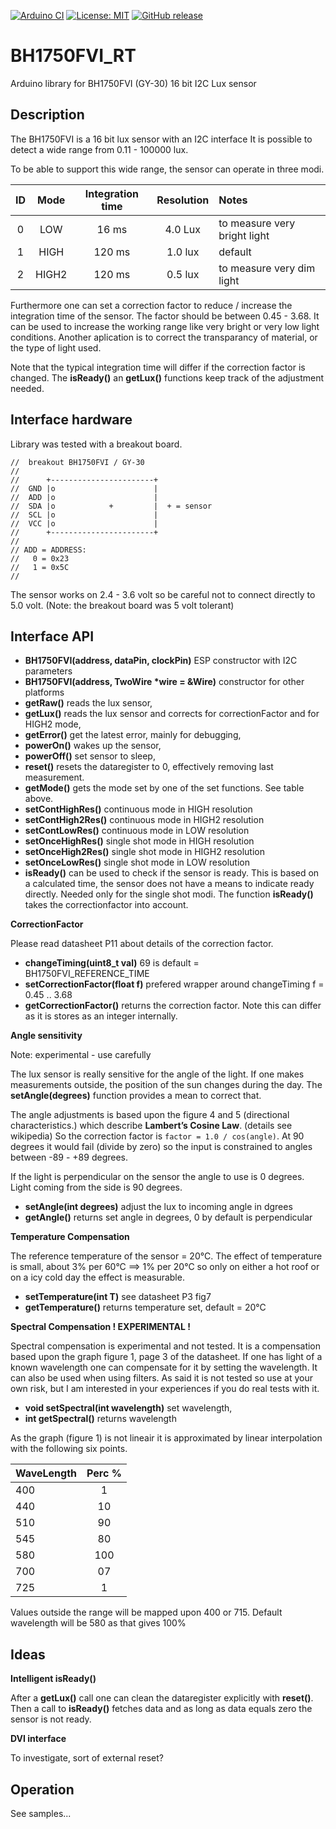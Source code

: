 
[![Arduino CI](https://github.com/RobTillaart/BH1750FVI_RT/workflows/Arduino%20CI/badge.svg)](https://github.com/marketplace/actions/arduino_ci)
[![License: MIT](https://img.shields.io/badge/license-MIT-green.svg)](https://github.com/RobTillaart/BH1750FVI_RT/blob/master/LICENSE)
[![GitHub release](https://img.shields.io/github/release/RobTillaart/BH1750FVI_RT.svg?maxAge=3600)](https://github.com/RobTillaart/BH1750FVI_RT/releases)

# BH1750FVI_RT

Arduino library for BH1750FVI (GY-30) 16 bit I2C Lux sensor

## Description

The BH1750FVI is a 16 bit lux sensor with an I2C interface
It is possible to detect a wide range from 0.11 - 100000 lux.

To be able to support this wide range, the sensor can operate in three modi.

| ID | Mode | Integration time | Resolution | Notes |
|:----:|:----:|:----:|:----:|:----|
| 0 | LOW | 16 ms | 4.0 Lux | to measure very bright light |
| 1 | HIGH | 120 ms | 1.0 lux | default |
| 2 | HIGH2 | 120 ms | 0.5 lux | to measure very dim light |

Furthermore one can set a correction factor to reduce / increase the
integration time of the sensor.
The factor should be between 0.45 - 3.68.
It can be used to increase the working range like very bright or very low light conditions.
Another aplication is to correct the transparancy of material, or the type of light used.

Note that the typical integration time will differ if the correction factor is changed.
The **isReady()** an **getLux()** functions keep track of the adjustment needed.

## Interface hardware

Library was tested with a breakout board.

```
//  breakout BH1750FVI / GY-30
//
//      +-----------------------+
//  GND |o                      |
//  ADD |o                      |
//  SDA |o            +         |  + = sensor
//  SCL |o                      |
//  VCC |o                      |
//      +-----------------------+
//
// ADD = ADDRESS:
//   0 = 0x23
//   1 = 0x5C
//
```
The sensor works on 2.4 - 3.6 volt so be careful not to connect directly to 5.0 volt.
(Note: the breakout board was 5 volt tolerant)

## Interface API

- **BH1750FVI(address, dataPin, clockPin)**  ESP constructor with I2C parameters
- **BH1750FVI(address, TwoWire \*wire = &Wire)** constructor for other platforms
- **getRaw()** reads the lux sensor,
- **getLux()** reads the lux sensor and corrects for correctionFactor and for HIGH2 mode,
- **getError()** get the latest error, mainly for debugging,
- **powerOn()** wakes up the sensor,
- **powerOff()** set sensor to sleep,
- **reset()** resets the dataregister to 0, effectively removing last measurement.
- **getMode()** gets the mode set by one of the set functions. See table above.
- **setContHighRes()** continuous mode in HIGH resolution
- **setContHigh2Res()** continuous mode in HIGH2 resolution
- **setContLowRes()** continuous mode in LOW resolution
- **setOnceHighRes()** single shot mode in HIGH resolution
- **setOnceHigh2Res()** single shot mode in HIGH2 resolution
- **setOnceLowRes()** single shot mode in LOW resolution
- **isReady()** can be used to check if the sensor is ready.
This is based on a calculated time, the sensor does not have a means to indicate ready directly.
Needed only for the single shot modi.
The function **isReady()** takes the correctionfactor into account.

**CorrectionFactor**

Please read datasheet P11 about details of the correction factor.
- **changeTiming(uint8_t val)** 69 is default = BH1750FVI_REFERENCE_TIME
- **setCorrectionFactor(float f)** prefered wrapper around changeTiming f = 0.45 .. 3.68
- **getCorrectionFactor()** returns the correction factor.
Note this can differ as it is stores as an integer internally.

**Angle sensitivity**

Note: experimental - use carefully

The lux sensor is really sensitive for the angle of the light.
If one makes measurements outside, the position of the sun changes
during the day. The **setAngle(degrees)** function provides a mean to correct that.

The angle adjustments is based upon the figure 4 and 5 (directional characteristics.)
which describe **Lambert’s Cosine Law**. (details see  wikipedia)
So the correction factor is ```factor = 1.0 / cos(angle)```.
At 90 degrees it would fail (divide by zero) so the input is constrained
to angles between -89 - +89 degrees.

If the light is perpendicular on the sensor the angle to use is 0 degrees.
Light coming from the side is 90 degrees.

- **setAngle(int degrees)** adjust the lux to incoming angle in dgrees
- **getAngle()** returns set angle in degrees, 0 by default is perpendicular

**Temperature Compensation**

The reference temperature of the sensor = 20°C.
The effect of temperature is small, about 3% per 60°C ==> 1% per 20°C
so only on either a hot roof or on a icy cold day the effect is measurable.

- **setTemperature(int T)**  see datasheet P3 fig7
- **getTemperature()** returns temperature set, default = 20°C


**Spectral Compensation ! EXPERIMENTAL !**

Spectral compensation is experimental and not tested. It is a compensation based upon the 
graph figure 1, page 3 of the datasheet. If one has light of a known wavelength one can 
compensate for it by setting the wavelength. It can also be used when using filters. 
As said it is not tested so use at your own risk, but I am interested in your experiences
if you do real tests with it.

- **void setSpectral(int wavelength)** set wavelength,
- **int getSpectral()** returns wavelength

As the graph (figure 1) is not lineair it is approximated by linear interpolation with the 
following six points.

| WaveLength | Perc % |
|:----|:----:|
| 400 |   1 |
| 440 |  10 |
| 510 |  90 |
| 545 |  80 |
| 580 | 100 |
| 700 |  07 |
| 725 |   1 |

Values outside the range will be mapped upon 400 or 715. 
Default wavelength will be 580 as that gives 100%


## Ideas

**Intelligent isReady()**

After a **getLux()** call one can clean the dataregister explicitly with
**reset()**. Then a call to **isReady()** fetches data and as long as
data equals zero the sensor is not ready.

**DVI interface**

To investigate, sort of external reset?


## Operation

See samples...
